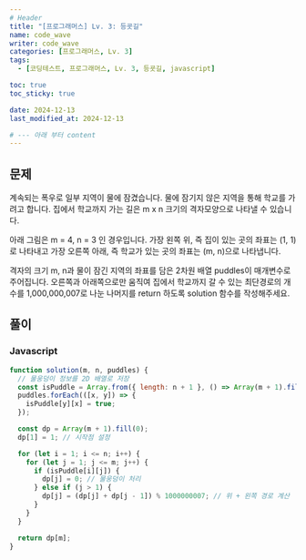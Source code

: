 ```yaml
---
# Header
title: "[프로그래머스] Lv. 3: 등굣길"
name: code_wave
writer: code_wave
categories: [프로그래머스, Lv. 3]
tags:
  - [코딩테스트, 프로그래머스, Lv. 3, 등굣길, javascript]

toc: true
toc_sticky: true

date: 2024-12-13
last_modified_at: 2024-12-13

# --- 아래 부터 content
---
```


## 문제
계속되는 폭우로 일부 지역이 물에 잠겼습니다. 물에 잠기지 않은 지역을 통해 학교를 가려고 합니다. 집에서 학교까지 가는 길은 m x n 크기의 격자모양으로 나타낼 수 있습니다.

아래 그림은 m = 4, n = 3 인 경우입니다.
가장 왼쪽 위, 즉 집이 있는 곳의 좌표는 (1, 1)로 나타내고 가장 오른쪽 아래, 즉 학교가 있는 곳의 좌표는 (m, n)으로 나타냅니다.

격자의 크기 m, n과 물이 잠긴 지역의 좌표를 담은 2차원 배열 puddles이 매개변수로 주어집니다. 오른쪽과 아래쪽으로만 움직여 집에서 학교까지 갈 수 있는 최단경로의 개수를 1,000,000,007로 나눈 나머지를 return 하도록 solution 함수를 작성해주세요.

## 풀이
### Javascript
```js
function solution(m, n, puddles) {
  // 물웅덩이 정보를 2D 배열로 저장
  const isPuddle = Array.from({ length: n + 1 }, () => Array(m + 1).fill(false));
  puddles.forEach(([x, y]) => {
    isPuddle[y][x] = true;
  });

  const dp = Array(m + 1).fill(0);
  dp[1] = 1; // 시작점 설정

  for (let i = 1; i <= n; i++) {
    for (let j = 1; j <= m; j++) {
      if (isPuddle[i][j]) {
        dp[j] = 0; // 물웅덩이 처리
      } else if (j > 1) {
        dp[j] = (dp[j] + dp[j - 1]) % 1000000007; // 위 + 왼쪽 경로 계산
      }
    }
  }

  return dp[m];
}
```
